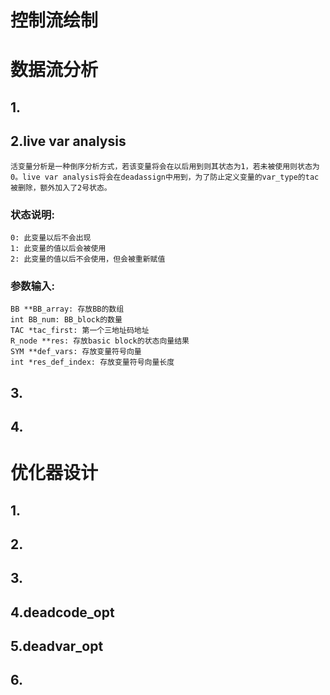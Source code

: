 # 控制流绘制
# 数据流分析
## 1.
## 2.live var analysis
    活变量分析是一种倒序分析方式，若该变量将会在以后用到则其状态为1，若未被使用则状态为0。live var analysis将会在deadassign中用到，为了防止定义变量的var_type的tac被删除，额外加入了2号状态。
### 状态说明:
    0: 此变量以后不会出现
    1: 此变量的值以后会被使用
    2: 此变量的值以后不会使用，但会被重新赋值
### 参数输入:
    BB **BB_array: 存放BB的数组
    int BB_num: BB_block的数量
    TAC *tac_first: 第一个三地址码地址
    R_node **res: 存放basic block的状态向量结果
    SYM **def_vars: 存放变量符号向量
    int *res_def_index: 存放变量符号向量长度


## 3.
## 4.
# 优化器设计
## 1.
## 2.
## 3.
## 4.deadcode_opt
## 5.deadvar_opt
## 6.